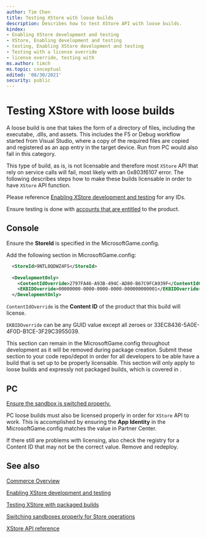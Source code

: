```yaml
---
author: Tim Chen
title: Testing XStore with loose builds
description: Describes how to test XStore API with loose builds.
kindex:
- Enabling XStore development and testing
- XStore, Enabling development and testing
- testing, Enabling XStore development and testing
- Testing with a license override
- license override, testing with
ms.author: timch
ms.topic: conceptual
edited: '08/30/2021'
security: public
---
```


# Testing XStore with loose builds

A loose build is one that takes the form of a directory of files, including the executabe, .dlls, and assets.
This includes the F5 or Debug workflow started from Visual Studio, where a copy of the required files are copied and registered as an app entry in the target device.
Run from PC would also fall in this category.

This type of build, as is, is not licensable and therefore most `XStore` API that rely on service calls will fail, most likely with an 0x803f6107 error.
The following describes steps how to make these builds licensable in order to have `XStore` API function.

Please reference [Enabling XStore development and testing](../xstore-product-testing-setup.md) for any IDs.

Ensure testing is done with [accounts that are entitled](../xstore-product-testing-setup.md#ensure-test-account-is-entitled-to-game-in-the-sandbox) to the product.

## Console

Ensure the **StoreId** is specified in the MicrosoftGame.config.

Add the following section in MicrosoftGame.config:

```xml
  <StoreId>9NTL0QDWZ4FS</StoreId>
  
  <DevelopmentOnly>
    <ContentIdOverride>2797FA46-A93B-494C-AD80-B67C9FCA939F</ContentIdOverride>
    <EKBIDOverride>00000000-0000-0000-0000-000000000001</EKBIDOverride>
  </DevelopmentOnly>
```

`ContentIdOverride` is the **Content ID** of the product that this build will license.

`EKBIDOverride` can be any GUID value except all zeroes or 33EC8436-5A0E-4F0D-B1CE-3F29C3955039.

This section can remain in the MicrosoftGame.config throughout development as it will be removed during package creation.
Submit these section to your code repo/depot in order for all developers to be able have a build that is set up to be properly licensable.
This section will only apply to loose builds and expressly not packaged builds, which is covered in []().

## PC

[Ensure the sandbox is switched properly.](../../pc-specific-considerations/xstore-switching-pc-sandbox-for-store.md)

PC loose builds must also be licensed properly in order for `XStore` API to work.
This is accomplished by ensuring the **App Identity** in the MicrosoftGame.config matches the value in Partner Center.

If there still are problems with licensing, also check the registry for a Content ID that may not be the correct value. Remove and redeploy.

## See also

[Commerce Overview](../../commerce-nav.md)

[Enabling XStore development and testing](../xstore-product-testing-setup.md)

[Testing XStore with packaged builds](xstore-package-build-iteration.md)

[Switching sandboxes properly for Store operations](..\..\pc-specific-considerations\xstore-switching-pc-sandbox-for-store)

[XStore API reference](../../../reference/system/xstore/xstore_members.md)
